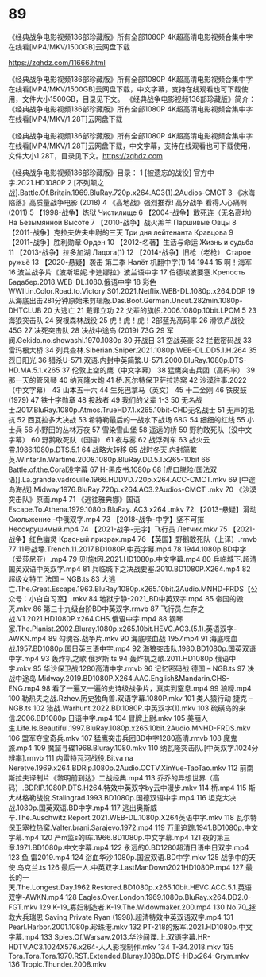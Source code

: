 # 89
《经典战争电影视频136部珍藏版》所有全部1080P 4K超高清电影视频合集中字在线看[MP4/MKV/1500GB]云网盘下载

https://zqhdz.com/11666.html

《经典战争电影视频136部珍藏版》所有全部1080P 4K超高清电影视频合集中字在线看[MP4/MKV/1500GB]云网盘下载，中文字幕，支持在线观看也可下载使用，文件大小1500GB，目录见下文。
《经典战争电影视频136部珍藏版》简介：
《经典战争电影视频136部珍藏版》所有全部1080P 4K超高清电影视频合集中字在线看[MP4/MKV/1.28T]云网盘下载

《经典战争电影视频136部珍藏版》所有全部1080P 4K超高清电影视频合集中字在线看[MP4/MKV/1.28T]云网盘下载，中文字幕，支持在线观看也可下载使用，文件大小1.28T，目录见下文。https://zqhdz.com

《经典战争电影视频136部珍藏版》目录：
1 [被遗忘的战役] 官方中字.2021.HD1080P
2 [不列颠之战].Battle.Of.Britain.1969.BluRay.720p.x264.AC3(1).2Audios-CMCT
3 《冰海陷落》高质量战争电影 (2018)
4 《高地战》强烈推荐! 高分战争 看得人心痛啊 (2011)
5 【1998-战争】炼狱 Чистилище
6 【2004-战争】敢死连（无名高地） На Безымянной Высоте
7 【2010-战争】战火羔羊 Паршивые Овцы
8 【2011-战争】克拉夫佐夫中尉的三天 Три дня лейтенанта Кравцова
9 【2011-战争】胜利勋章 Орден
10 【2012-名著】生活与命运 Жизнь и судьба
11 【2013-战争】拉多加湖 Ладога(1)
12 【2014-战争】旧枪（老枪） Старое ружьё
13 【2020-悬疑】袭击 第二季 Налёт 机翻中字(1)
14 1944
15 啊！海军
16 波兰战争片《波斯坦妮.卡迪娜拉》波兰语中字
17 伯德埃波要塞.Крепость Бадабер.2018.WEB-DL.1080.俄语中字
18 彩色WWII.in.Color.Road.to.Victory.S01.2021.Netflix.WEB-DL.1080p.x264.DDP
19 从海底出击281分钟原始未剪辑版.Das.Boot.German.Uncut.282min.1080p-DHTCLUB
20 大逃亡
21 戴罪立功
22 父辈的旗帜.2006.1080p.10bit.LPCM.5
23 海狼突击队
24 贺根森林战役
25 虎！虎！虎！2部蓝光高码率
26 滑铁卢战役 45G
27 决死突击队
28 决战中途岛 (2019) 73G
29 军阀.Gekido.no.showashi.1970.1080p
30 开战日
31 空战英豪
32 拦截密码战
33 雷玛根大桥
34 列兵查林.Siberian.Sniper.2021.1080p.WEB-DL.DD5.1.H.264
35 烈日阳光
36 猎杀U-571.双语.内封中英简繁.U-571.2000.BluRay.1080p.DTS-HD.MA.5.1.x265
37 伦敦上空的鹰（中文字幕）
38 猛鹰突击兵团（高码率）
39 那一天的管风琴
40 纳瓦隆大炮
41 桥.瓦尔特保卫萨拉热窝
42 沙漠往事.2022（中文字幕）
43 山本五十六
44 生死巴拿马（英文）
45 十二金刚
46 铁皮鼓 (1979)
47 铁十字勋章
48 投敌者
49 我们的父辈 1-3
50 无名战士.2017.BluRay.1080p.Atmos.TrueHD7.1.x265.10bit-CHD无名战士
51 无声的抵抗
52 西瓦拉多大决战
53 希特勒最后的一战水下战场 68G
54 细细的红线
55 小士兵
56 小野田的丛林万夜
57 雪染雪山堡
58 遥远的桥
59 野豹敢死队（没中文字幕）
60 野鹅敢死队（国语）
61 夜与雾
62 战浮列车
63 战火云霄.1986.1080p.DTS.5.1
64 战略大转移
65 战时冬天.内封简繁英.Winter.In.Wartime.2008.1080p.BluRay.DD.5.1.x265-10bit
66 Battle.of.the.Coral没字幕
67 H-黑皮书.1080p
68 [虎口脱险(国法双语)].La.grande.vadrouille.1966.HDDVD.720p.x264.ACC-CMCT.mkv
69 [中途岛海战].Midway.1976.BluRay.720p.x264.AC3.2Audios-CMCT .mkv
70 《沙漠突击队》原画.mp4
71 《逃往雅典娜》国语 Escape.To.Athena.1979.1080p.BluRay. AC3 x264 .mkv
72 【2013-悬疑】滑动 Скольжение -中俄双字.mp4
73 【2018-战争-中字】坚不可摧 Несокрушимый.mp4
74 【2021-战争-无字】飞行员 Летчик.mkv
75 【2021-战争】红色幽灵 Красный призрак.mp4
76 【英国】野鹅敢死队（上译）.rmvb
77 11号战壕.Trench.11.2017.BD1080P.中英字幕.mp4
78 1944.1080p.BD中字（爱莎尼亚）.mp4
79 贝l施t因.2021.HD1080p.中文字幕.mp4
80 兵临城下.超清国英双语中英双字.mp4
81 兵临城下之决战要塞.2010.BD1080P.X264.mp4
82 超级女特工 法国 – NGB.ts
83 大逃亡.The.Great.Escape.1963.BluRay.1080p.x265.10bit.2Audio.MNHD-FRDS【公众号：小白自习室】.mkv
84 地狱宁静-2021_BD中英双字.mp4
85 帝国的毁灭.mkv
86 第三十九级台阶BD中英双字.rmvb
87 飞行员.生存之战.V1.2021.HD1080P.x264.CHS.俄语中字.mp4
88 钢琴家.The.Pianist.2002.Bluray.1080p.x265.10bit.HEVC.AC3.(5.1).英语双字-AWKN.mp4
89 勾魂谷.战争片.mkv
90 海底喋血战 1957.mp4
91 海底喋血战.1957.BD1080p.国日英三语中字.mp4
92 海狼突击队.1980.BD1080p.国英双语中字.mp4
93 轰炸机之歌 俄罗斯.ts
94 轰炸机之歌.2011.HD1080p.俄语中字.mkv
95 华沙保卫战.1280高清中字.rmvb
96 记忆密码战 德国 – NGB.ts
97 决战中途岛.Midway.2019.BD1080P.X264.AAC.English&Mandarin.CHS-ENG.mp4
98 看了一遍又一遍的史诗级战争片，真实到窒息.mp4
99 狼嚎.mp4
100 勒热夫之战.Rzhev.历史独角兽.双语字幕.1080P.mkv
101 类人猿行动 捷克 – NGB.ts
102 猎战.Warhunt.2022.BD.1080P.中英双字(1).mkv
103 硫磺岛的来信.2006.BD1080p.日语中字.mp4
104 冒牌上尉.mkv
105 美丽人生.Life.Is.Beautiful.1997.BluRay.1080p.x265.10bit.2Audio.MNHD-FRDS.mkv
106 盟军夺宝奇兵.mkv
107 猛鹰突击兵团BD中字1280高清.rmvb
108 魔鬼旅.mp4
109 魔窟寻碟1968.Bluray.1080.mkv
110 纳瓦隆突击队.[中英双字.1024分辨率].rmvb
111 内雷特瓦河战役.Bitva na Neretve.1969.x264.BDRip.1080p.2Audio.CCTV.XinYue-TaoTao.mkv
112 前南斯拉夫译制片《黎明前到达》二战经典.mp4
113 乔乔的异想世界（高码）.BDRIP.1080P.DTS.H264.特效中英双字by云中漫步.mkv
114 桥.mp4
115 斯大林格勒战役.Stalingrad.1993.BD1080p.国德双语中字.mp4
116 坦克大决战.1080p.国英双语.BD中字.mp4
117 逃出奥斯威辛.The.Auschwitz.Report.2021.WEB-DL.1080p.X264英语中字.mkv
118 瓦尔特保卫塞拉热窝.Valter.brani.Sarajevo.1972.mp4
119 万里追踪.1941.BD1080p.中文字幕.mp4
120 严m监s的l车.1966.BD1080p.中文字幕.mp4
121 夜的第三章.1971.BD1080p.中文字幕.mp4
122 永远的0.BD1280超清日语中日双字.mp4
123 鱼 雷2019.mp4
124 浴血华沙.1080p.国波双语.BD中字.mkv
125 战争中的天使 乌克兰.ts
126 最后一人.中英双字.LastManDown2021HD1080P.mp4
127 最长的一天.The.Longest.Day.1962.Restored.BD1080p.x265.10bit.HEVC.ACC.5.1.英语双字-AWKN.mp4
128 Eagles.Over.London.1969.1080p.BluRay.x264.DD2.0-FGT.mkv
129 K-19_寡妇制造者.K-19.The.Widowmaker.200.mp4
130 No.70_拯救大兵瑞恩 Saving Private Ryan (1998).超清特效中英双语双字.mp4
131 Pearl.Harbor.2001.1080p.珍珠港.mkv
132 PT-218的叛军.2021.HD1080p.中文字幕.mp4
133 Spies.Of.Warsaw.2013.华沙间谍.上.双语字幕.HR-HDTV.AC3.1024X576.x264-人人影视制作.mkv
134 T-34.2018.mkv
135 Tora.Tora.Tora.1970.RST.Extended.Bluray.1080p.DTS-HD.x264-Grym.mkv
136 Tropic.Thunder.2008.mkv
